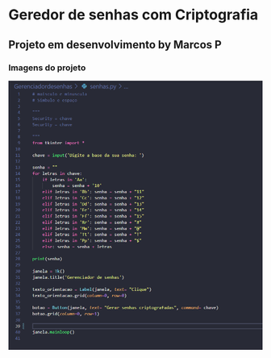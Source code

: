 # Geredor de senhas com Criptografia
## Projeto em desenvolvimento by Marcos P
### Imagens do projeto 
![alt text](image.png)
